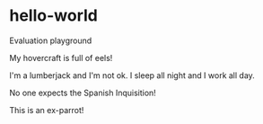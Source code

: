 # hello-world
Evaluation    playground

My hovercraft is full of eels!

I'm a lumberjack and I'm not ok.
I sleep all night and I work all day.

No one expects the Spanish Inquisition!

This is an ex-parrot!
